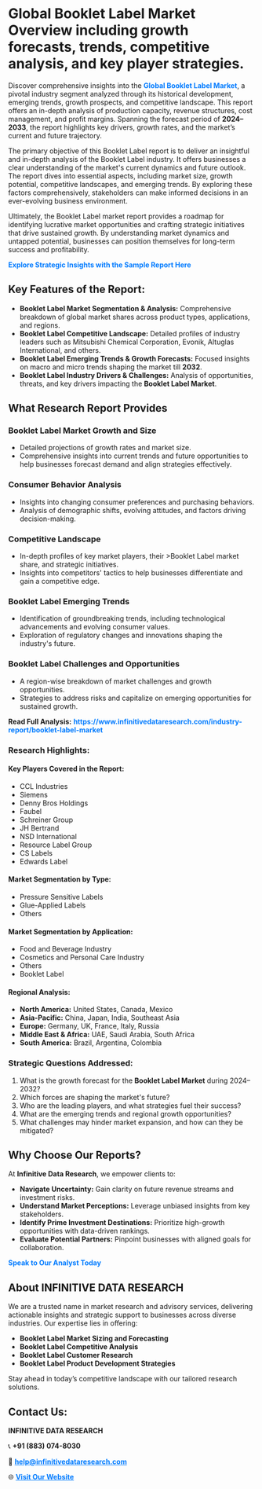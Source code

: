 <h1>Global Booklet Label Market Overview including growth forecasts, trends, competitive analysis, and key player strategies.</h1>
<p>
Discover comprehensive insights into the 
<a href="https://www.infinitivedataresearch.com/industry-report/booklet-label-market" rel="dofollow" style="color: #007BFF; text-decoration: none;"><strong>Global Booklet Label Market</strong></a>, a pivotal industry segment analyzed through its historical development, emerging trends, growth prospects, and competitive landscape. This report offers an in-depth analysis of production capacity, revenue structures, cost management, and profit margins. Spanning the forecast period of <strong>2024–2033</strong>, the report highlights key drivers, growth rates, and the market’s current and future trajectory.
</p>
<p>
The primary objective of this Booklet Label report is to deliver an insightful and in-depth analysis of the Booklet Label industry. It offers businesses a clear understanding of the market's current dynamics and future outlook. The report dives into essential aspects, including market size, growth potential, competitive landscapes, and emerging trends. By exploring these factors comprehensively, stakeholders can make informed decisions in an ever-evolving business environment.
</p>
<p>
Ultimately, the Booklet Label market report provides a roadmap for identifying lucrative market opportunities and crafting strategic initiatives that drive sustained growth. By understanding market dynamics and untapped potential, businesses can position themselves for long-term success and profitability.
</p>
<p>
<a href="https://www.infinitivedataresearch.com/request-sample/reportId=107292" style="color: #007BFF; text-decoration: none;"><strong>Explore Strategic Insights with the Sample Report Here</strong></a>
</p>

<h2>Key Features of the Report:</h2>
<ul>
<li><strong>Booklet Label Market Segmentation & Analysis:</strong> Comprehensive breakdown of global market shares across product types, applications, and regions.</li>
<li><strong>Booklet Label Competitive Landscape:</strong> Detailed profiles of industry leaders such as Mitsubishi Chemical Corporation, Evonik, Altuglas International, and others.</li>
<li><strong>Booklet Label Emerging Trends & Growth Forecasts:</strong> Focused insights on macro and micro trends shaping the market till <strong>2032</strong>.</li>
<li><strong>Booklet Label Industry Drivers & Challenges:</strong> Analysis of opportunities, threats, and key drivers impacting the <strong>Booklet Label Market</strong>.</li>
</ul>

<h2>What Research Report Provides</h2>
<h3>Booklet Label Market Growth and Size</h3>
<ul>
<li>Detailed projections of growth rates and market size.</li>
<li>Comprehensive insights into current trends and future opportunities to help businesses forecast demand and align strategies effectively.</li>
</ul>

<h3>Consumer Behavior Analysis</h3>
<ul>
<li>Insights into changing consumer preferences and purchasing behaviors.</li>
<li>Analysis of demographic shifts, evolving attitudes, and factors driving decision-making.</li>
</ul>

<h3>Competitive Landscape</h3>
<ul>
<li>In-depth profiles of key market players, their >Booklet Label market share, and strategic initiatives.</li>
<li>Insights into competitors' tactics to help businesses differentiate and gain a competitive edge.</li>
</ul>

<h3>Booklet Label Emerging Trends</h3>
<ul>
<li>Identification of groundbreaking trends, including technological advancements and evolving consumer values.</li>
<li>Exploration of regulatory changes and innovations shaping the industry's future.</li>
</ul>

<h3>Booklet Label Challenges and Opportunities</h3>
<ul>
<li>A region-wise breakdown of market challenges and growth opportunities.</li>
<li>Strategies to address risks and capitalize on emerging opportunities for sustained growth.</li>
</ul>
<p><strong>Read Full Analysis:</strong> <a href="https://www.infinitivedataresearch.com/industry-report/booklet-label-market" rel="dofollow" style="color: #007BFF; text-decoration: none;"><strong>https://www.infinitivedataresearch.com/industry-report/booklet-label-market</strong></a></p>
<h3>Research Highlights:</h3>
<h4>Key Players Covered in the Report:</h4>
<ul><li>CCL Industries</li><li>Siemens</li><li>Denny Bros Holdings</li><li>Faubel</li><li>Schreiner Group</li><li>JH Bertrand</li><li>NSD International</li><li>Resource Label Group</li><li>CS Labels</li><li>Edwards Label</li></ul>
<h4>Market Segmentation by Type:</h4>
<ul><li>Pressure Sensitive Labels</li><li>Glue-Applied Labels</li><li>Others</li></ul>
<h4>Market Segmentation by Application:</h4>
<ul><li>Food and Beverage Industry</li><li>Cosmetics and Personal Care Industry</li><li>Others</li><li>Booklet Label</li></ul>

<h4>Regional Analysis:</h4>
<ul>
<li><strong>North America:</strong> United States, Canada, Mexico</li>
<li><strong>Asia-Pacific:</strong> China, Japan, India, Southeast Asia</li>
<li><strong>Europe:</strong> Germany, UK, France, Italy, Russia</li>
<li><strong>Middle East & Africa:</strong> UAE, Saudi Arabia, South Africa</li>
<li><strong>South America:</strong> Brazil, Argentina, Colombia</li>
</ul>

<h3>Strategic Questions Addressed:</h3>
<ol>
<li>What is the growth forecast for the <strong>Booklet Label Market</strong> during 2024–2032?</li>
<li>Which forces are shaping the market's future?</li>
<li>Who are the leading players, and what strategies fuel their success?</li>
<li>What are the emerging trends and regional growth opportunities?</li>
<li>What challenges may hinder market expansion, and how can they be mitigated?</li>
</ol>

<h2>Why Choose Our Reports?</h2>
<p>At <strong>Infinitive Data Research</strong>, we empower clients to:</p>
<ul>
<li><strong>Navigate Uncertainty:</strong> Gain clarity on future revenue streams and investment risks.</li>
<li><strong>Understand Market Perceptions:</strong> Leverage unbiased insights from key stakeholders.</li>
<li><strong>Identify Prime Investment Destinations:</strong> Prioritize high-growth opportunities with data-driven rankings.</li>
<li><strong>Evaluate Potential Partners:</strong> Pinpoint businesses with aligned goals for collaboration.</li>
</ul>
<p><a href="https://www.infinitivedataresearch.com/industry-report/booklet-label-market" rel="dofollow" style="color: #007BFF; text-decoration: none;"><strong>Speak to Our Analyst Today</strong></a></p>

<h2>About INFINITIVE DATA RESEARCH</h2>
<p>We are a trusted name in market research and advisory services, delivering actionable insights and strategic support to businesses across diverse industries. Our expertise lies in offering:</p>
<ul>
<li><strong>Booklet Label Market Sizing and Forecasting</strong></li>
<li><strong>Booklet Label Competitive Analysis</strong></li>
<li><strong>Booklet Label Customer Research</strong></li>
<li><strong>Booklet Label Product Development Strategies</strong></li>
</ul>
<p>Stay ahead in today’s competitive landscape with our tailored research solutions.</p>

<h2>Contact Us:</h2>
<p><strong>INFINITIVE DATA RESEARCH</strong></p>
<p>📞 <strong>+91 (883) 074-8030</strong></p>
<p>📧 <strong><a href="mailto:help@infinitivedataresearch.com" style="color: #007BFF;">help@infinitivedataresearch.com</a></strong></p>
<p>🌐 <strong><a href="https://www.infinitivedataresearch.com" rel="dofollow" style="color: #007BFF;">Visit Our Website</a></strong></p>